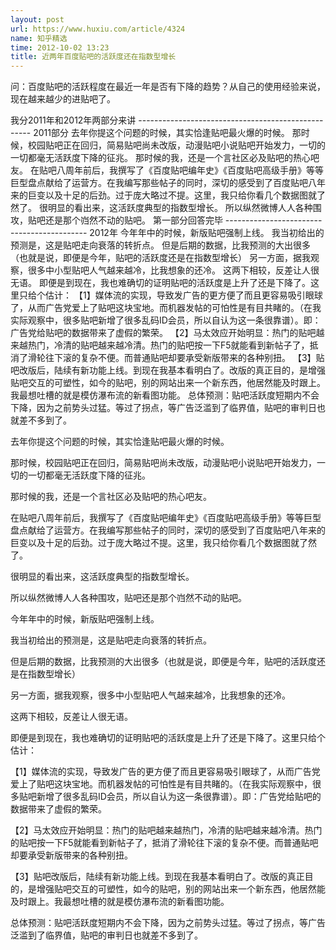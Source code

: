 ```yaml
---
layout: post
url: https://www.huxiu.com/article/4324
name: 知乎精选
time: 2012-10-02 13:23
title: 近两年百度贴吧的活跃度还在指数型增长
---
```

问：百度贴吧的活跃程度在最近一年是否有下降的趋势？从自己的使用经验来说，现在越来越少的进贴吧了。

我分2011年和2012年两部分来讲 --------------------------------------------------- 2011部分 去年你提这个问题的时候，其实恰逢贴吧最火爆的时候。 那时候，校园贴吧正在回归，简易贴吧尚未改版，动漫贴吧小说贴吧开始发力，一切的一切都毫无活跃度下降的征兆。 那时候的我，还是一个言社区必及贴吧的热心吧友。 在贴吧八周年前后，我撰写了《百度贴吧编年史》《百度贴吧高级手册》等等巨型盘点献给了运营方。在我编写那些帖子的同时，深切的感受到了百度贴吧八年来的巨变以及十足的后劲。过于庞大略过不提。这里，我只给你看几个数据图就了然了。 很明显的看出来，这活跃度典型的指数型增长。 所以纵然微博人人各种围攻，贴吧还是那个岿然不动的贴吧。 第一部分回答完毕 ------------------------------------------- 2012年 今年年中的时候，新版贴吧强制上线。 我当初给出的预测是，这是贴吧走向衰落的转折点。 但是后期的数据，比我预测的大出很多（也就是说，即便是今年，贴吧的活跃度还是在指数型增长） 另一方面，据我观察，很多中小型贴吧人气越来越冷，比我想象的还冷。 这两下相较，反差让人很无语。 即便是到现在，我也难确切的证明贴吧的活跃度是上升了还是下降了。这里只给个估计： 【1】媒体流的实现，导致发广告的更方便了而且更容易吸引眼球了，从而广告党爱上了贴吧这块宝地。而机器发帖的可怕性是有目共睹的。（在我实际观察中，很多贴吧新增了很多乱码ID会员，所以自认为这一条很靠谱）。即：广告党给贴吧的数据带来了虚假的繁荣。 【2】马太效应开始明显：热门的贴吧越来越热门，冷清的贴吧越来越冷清。热门的贴吧按一下F5就能看到新帖子了，抵消了滑轮往下滚的复杂不便。而普通贴吧却要承受新版带来的各种别扭。 【3】贴吧改版后，陆续有新功能上线。到现在我基本看明白了。改版的真正目的，是增强贴吧交互的可塑性，如今的贴吧，别的网站出来一个新东西，他居然能及时跟上。我最想吐槽的就是模仿瀑布流的新看图功能。 总体预测：贴吧活跃度短期内不会下降，因为之前势头过猛。等过了拐点，等广告泛滥到了临界值，贴吧的审判日也就差不多到了。

去年你提这个问题的时候，其实恰逢贴吧最火爆的时候。

那时候，校园贴吧正在回归，简易贴吧尚未改版，动漫贴吧小说贴吧开始发力，一切的一切都毫无活跃度下降的征兆。

那时候的我，还是一个言社区必及贴吧的热心吧友。

在贴吧八周年前后，我撰写了《百度贴吧编年史》《百度贴吧高级手册》等等巨型盘点献给了运营方。在我编写那些帖子的同时，深切的感受到了百度贴吧八年来的巨变以及十足的后劲。过于庞大略过不提。这里，我只给你看几个数据图就了然了。

很明显的看出来，这活跃度典型的指数型增长。

所以纵然微博人人各种围攻，贴吧还是那个岿然不动的贴吧。

今年年中的时候，新版贴吧强制上线。

我当初给出的预测是，这是贴吧走向衰落的转折点。

但是后期的数据，比我预测的大出很多（也就是说，即便是今年，贴吧的活跃度还是在指数型增长）

另一方面，据我观察，很多中小型贴吧人气越来越冷，比我想象的还冷。

这两下相较，反差让人很无语。

即便是到现在，我也难确切的证明贴吧的活跃度是上升了还是下降了。这里只给个估计：

【1】媒体流的实现，导致发广告的更方便了而且更容易吸引眼球了，从而广告党爱上了贴吧这块宝地。而机器发帖的可怕性是有目共睹的。（在我实际观察中，很多贴吧新增了很多乱码ID会员，所以自认为这一条很靠谱）。即：广告党给贴吧的数据带来了虚假的繁荣。

【2】马太效应开始明显：热门的贴吧越来越热门，冷清的贴吧越来越冷清。热门的贴吧按一下F5就能看到新帖子了，抵消了滑轮往下滚的复杂不便。而普通贴吧却要承受新版带来的各种别扭。

【3】贴吧改版后，陆续有新功能上线。到现在我基本看明白了。改版的真正目的，是增强贴吧交互的可塑性，如今的贴吧，别的网站出来一个新东西，他居然能及时跟上。我最想吐槽的就是模仿瀑布流的新看图功能。

总体预测：贴吧活跃度短期内不会下降，因为之前势头过猛。等过了拐点，等广告泛滥到了临界值，贴吧的审判日也就差不多到了。

